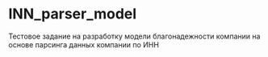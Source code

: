 # INN_parser_model
Тестовое задание на разработку модели благонадежности компании на основе парсинга данных компании по ИНН
